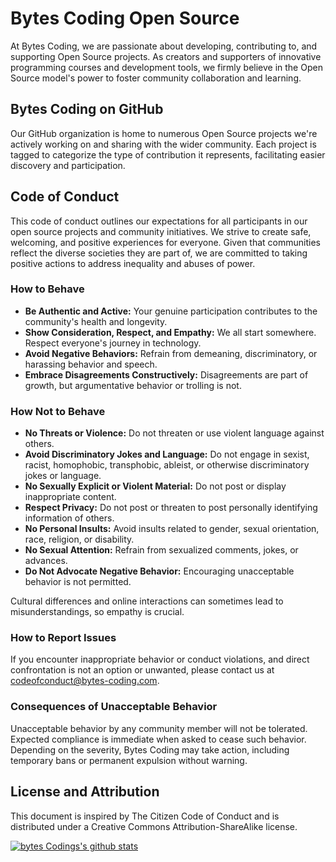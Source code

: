 # Bytes Coding Open Source

At Bytes Coding, we are passionate about developing, contributing to, and supporting Open Source projects. As creators and supporters of innovative programming courses and development tools, we firmly believe in the Open Source model's power to foster community collaboration and learning.

## Bytes Coding on GitHub

Our GitHub organization is home to numerous Open Source projects we're actively working on and sharing with the wider community. Each project is tagged to categorize the type of contribution it represents, facilitating easier discovery and participation.

## Code of Conduct

This code of conduct outlines our expectations for all participants in our open source projects and community initiatives. We strive to create safe, welcoming, and positive experiences for everyone. Given that communities reflect the diverse societies they are part of, we are committed to taking positive actions to address inequality and abuses of power.

### How to Behave

- **Be Authentic and Active:** Your genuine participation contributes to the community's health and longevity.
- **Show Consideration, Respect, and Empathy:** We all start somewhere. Respect everyone's journey in technology.
- **Avoid Negative Behaviors:** Refrain from demeaning, discriminatory, or harassing behavior and speech.
- **Embrace Disagreements Constructively:** Disagreements are part of growth, but argumentative behavior or trolling is not.

### How Not to Behave

- **No Threats or Violence:** Do not threaten or use violent language against others.
- **Avoid Discriminatory Jokes and Language:** Do not engage in sexist, racist, homophobic, transphobic, ableist, or otherwise discriminatory jokes or language.
- **No Sexually Explicit or Violent Material:** Do not post or display inappropriate content.
- **Respect Privacy:** Do not post or threaten to post personally identifying information of others.
- **No Personal Insults:** Avoid insults related to gender, sexual orientation, race, religion, or disability.
- **No Sexual Attention:** Refrain from sexualized comments, jokes, or advances.
- **Do Not Advocate Negative Behavior:** Encouraging unacceptable behavior is not permitted.

Cultural differences and online interactions can sometimes lead to misunderstandings, so empathy is crucial.

### How to Report Issues

If you encounter inappropriate behavior or conduct violations, and direct confrontation is not an option or unwanted, please contact us at codeofconduct@bytes-coding.com.

### Consequences of Unacceptable Behavior

Unacceptable behavior by any community member will not be tolerated. Expected compliance is immediate when asked to cease such behavior. Depending on the severity, Bytes Coding may take action, including temporary bans or permanent expulsion without warning.

## License and Attribution

This document is inspired by The Citizen Code of Conduct and is distributed under a Creative Commons Attribution-ShareAlike license.


[![bytes Codings's github stats](https://github-readme-stats.vercel.app/api?username=bytes-coding-official&count_private=true&show_icons=true&theme=github_dark&show_owner=true)](https://github.com/bytes-coding-official)
